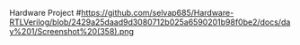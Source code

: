Hardware Project
#https://github.com/selvap685/Hardware-RTLVerilog/blob/2429a25daad9d3080712b025a6590201b98f0be2/docs/day%201/Screenshot%20(358).png
